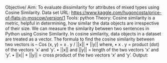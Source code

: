 Objective/ Aim: To evaluate dissimilarity for attributes of mixed types using Cosine Similarity.
Data set URL: https://www.kaggle.com/hugoncosta/price-of-flats-in-moscow/version/1
Tools: python
Theory:
Cosine similarity is a metric, helpful in determining, how similar the data objects are irrespective of their size. We can measure the similarity between two sentences in Python using Cosine Similarity. In cosine similarity, data objects in a dataset are treated as a vector. The formula to find the cosine similarity between two vectors is –
Cos (x, y) = x . y / ||x|| * ||y|| where,
•	x . y = product (dot) of the vectors ‘x’ and ‘y’.
•	||x|| and ||y|| = length of the two vectors ‘x’ and ‘y’.
•	||x|| * ||y|| = cross product of the two vectors ‘x’ and ‘y’.
Output:

 
 




